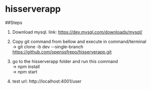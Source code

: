 # hisserverapp
##Steps  
1. Download mysql. link: https://dev.mysql.com/downloads/mysql/  
2. Copy git command from bellow and execute in command/terminal  
    -> git clone -b dev --single-branch https://github.com/openssfrepo/hisserverapp.git  
3. go to the hisserverapp folder and run this command  
    -> npm install  
    -> npm start  
    
4. test url: http://localhost:4001/user
